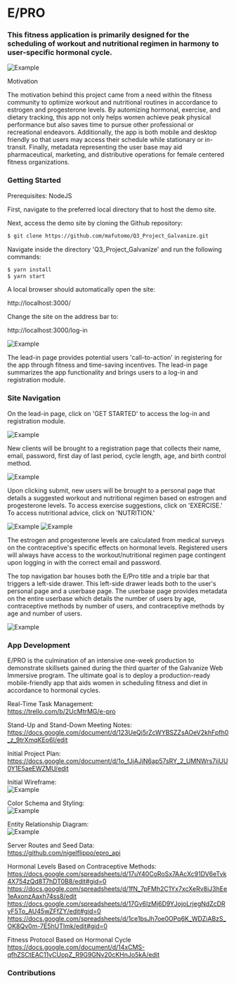 # E/PRO

### This fitness application is primarily designed for the scheduling of workout and nutritional regimen in harmony to user-specific hormonal cycle.

![Example](readme_files/log-in.png)

Motivation

The motivation behind this project came from a need within the fitness community to optimize workout and nutritional routines in accordance to estrogen and progesterone levels.  By automizing hormonal, exercise, and dietary tracking, this app not only helps women achieve peak physical performance but also saves time to pursue other professional or recreational endeavors.  Additionally, the app is both mobile and desktop friendly so that users may access their schedule while stationary or in-transit.  Finally, metadata representing the user base may aid pharmaceutical, marketing, and distributive operations for female centered fitness organizations.

### Getting Started

Prerequisites: NodeJS

First, navigate to the preferred local directory that to host the demo site.

Next, access the demo site by cloning the Github repository:

```bash
$ git clone https://github.com/mafutomo/Q3_Project_Galvanize.git
```

Navigate inside the directory 'Q3_Project_Galvanize' and run the following commands:
```bash
$ yarn install
$ yarn start
```

A local browser should automatically open the site:

http://localhost:3000/

Change the site on the address bar to:

http://localhost:3000/log-in

![Example](readme_files/lead-in.png)

The lead-in page provides potential users 'call-to-action' in registering for the app through fitness and time-saving incentives.  The lead-in page summarizes the app functionality and brings users to a log-in and registration module.

### Site Navigation

On the lead-in page, click on 'GET STARTED' to access the log-in and registration module.

![Example](readme_files/log-in.png)

New clients will be brought to a registration page that collects their name, email, password, first day of last period, cycle length, age, and birth control method.

![Example](readme_files/register.png)

Upon clicking submit, new users will be brought to a personal page that details a suggested workout and nutritional regimen based on estrogen and progesterone levels.  To access exercise suggestions, click on 'EXERCISE.'  To access nutritional advice, click on 'NUTRITION.'

![Example](readme_files/exercise.png)
![Example](readme_files/nutrition.png)

The estrogen and progesterone levels are calculated from medical surveys on the contraceptive's specific effects on hormonal levels.  Registered users will always have access to the workout/nutritional regimen page contingent upon logging in with the correct email and password.

The top navigation bar houses both the E/Pro title and a triple bar that triggers a left-side drawer.  This left-side drawer leads both to the user's personal page and a userbase page.  The userbase page provides metadata on the entire userbase which details the number of users by age, contraceptive methods by number of users, and contraceptive methods by age and number of users.

![Example](readme_files/userbase.png)

### App Development

E/PRO is the culmination of an intensive one-week production to demonstrate skillsets gained during the third quarter of the Galvanize Web Immersive program.  The ultimate goal is to deploy a production-ready mobile-friendly app that aids women in scheduling fitness and diet in accordance to hormonal cycles.

Real-Time Task Management:  
https://trello.com/b/2UcMtrMG/e-pro

Stand-Up and Stand-Down Meeting Notes:  
https://docs.google.com/document/d/123UeQj5rZcWYBSZZsAOeV2khFpfh0_z_9trXmqKEo6I/edit

Initial Project Plan:  
https://docs.google.com/document/d/1o_fJjAJjN6ap57sRY_2_UMNWrs7iiUU0Y1E5aeEWZMU/edit

Initial Wireframe:  
![Example](readme_files/wireframe.png)

Color Schema and Styling:  
![Example](readme_files/style.png)

Entity Relationship Diagram:  
![Example](readme_files/erd.png)

Server Routes and Seed Data:  
https://github.com/nigelflippo/epro_api

Hormonal Levels Based on Contraceptive Methods:  
https://docs.google.com/spreadsheets/d/17uY40CoRoSx7AAcXc91DV6eTvk4X754zQd8T7hDT0B8/edit#gid=0  
https://docs.google.com/spreadsheets/d/1fN_7pFMh2C1Yx7xcXeRv8iJ3hEe1eAxonzAaxh74ss8/edit  
https://docs.google.com/spreadsheets/d/17Gv6IzMj6D9YJojoLrjegNdZcDRyF5To_AU45wZFfZY/edit#gid=0  
https://docs.google.com/spreadsheets/d/1ce1bsJh7oe0OPq6K_WDZiABzS_OK8Qv0m-7E5hUTImk/edit#gid=0  

Fitness Protocol Based on Hormonal Cycle  
https://docs.google.com/document/d/14xCMS-qfhZSCtEAC11yCUopZ_R9G9GNv20cKHnJo5kA/edit

### Contributions
